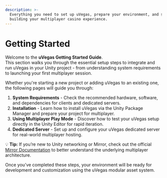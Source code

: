 ```yaml
---
description: >-
  Everything you need to set up uVegas, prepare your environment, and start
  building your multiplayer casino experience.
---
```


# Getting Started

Welcome to the **uVegas Getting Started Guide**.\
This section walks you through the essential setup steps to integrate and run uVegas in your Unity project - from understanding system requirements to launching your first multiplayer session.

Whether you're starting a new project or adding uVegas to an existing one, the following pages will guide you through:

1. **System Requirements** - Check the recommended hardware, software, and dependencies for clients and dedicated servers.
2. **Installation** - Learn how to install uVegas via the Unity Package Manager and prepare your project for multiplayer.
3. **Using Multiplayer Play Mode** - Discover how to test your uVegas setup directly in the Unity Editor for rapid iteration.
4. **Dedicated Server** - Set up and configure your uVegas dedicated server for real-world multiplayer hosting.

💡 **Tip:** If you’re new to Unity networking or Mirror, check out the official [Mirror Documentation](https://mirror-networking.gitbook.io/docs/) to better understand the underlying multiplayer architecture.

Once you’ve completed these steps, your environment will be ready for development and customization using the uVegas modular asset system.

